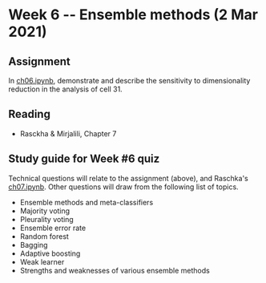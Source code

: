 
# Week 6 -- Ensemble methods (2 Mar 2021)

## Assignment

In [ch06.ipynb](https://github.com/rasbt/python-machine-learning-book-3rd-edition/blob/master/ch06/ch06.ipynb),
demonstrate and describe the sensitivity to dimensionality reduction in the analysis of cell 31.

## Reading

* Rasckha & Mirjalili, Chapter 7

## Study guide for Week #6 quiz

Technical questions will relate to the assignment (above), and Raschka's 
[ch07.ipynb](https://github.com/rasbt/python-machine-learning-book-3rd-edition/blob/master/ch07/ch07.ipynb).
Other questions will draw from the following list of topics.

* Ensemble methods and meta-classifiers
* Majority voting
* Pleurality voting
* Ensemble error rate
* Random forest
* Bagging
* Adaptive boosting
* Weak learner
* Strengths and weaknesses of various ensemble methods
